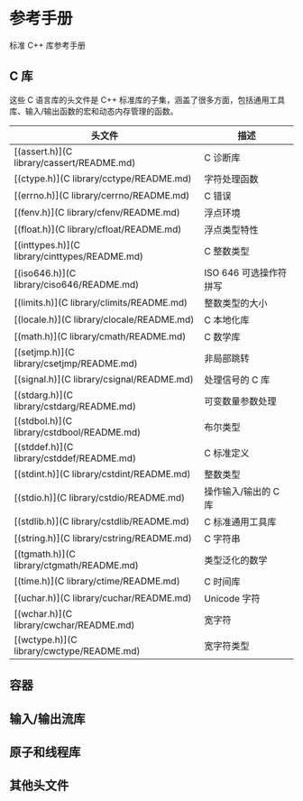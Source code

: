 # 参考手册

标准 C++ 库参考手册

## C 库

这些 C 语言库的头文件是 C++ 标准库的子集，涵盖了很多方面，包括通用工具库、输入/输出函数的宏和动态内存管理的函数。

头文件                                                   | 描述
-------------------------------------------------------- | ---------
[<cassert>(assert.h)](C library/cassert/README.md)       | C 诊断库
[<cctype>(ctype.h)](C library/cctype/README.md)          | 字符处理函数
[<cerrno>(errno.h)](C library/cerrno/README.md)          | C 错误
[<cfenv>(fenv.h)](C library/cfenv/README.md)             | 浮点环境
[<cfloat>(float.h)](C library/cfloat/README.md)          | 浮点类型特性
[<cinttypes>(inttypes.h)](C library/cinttypes/README.md) | C 整数类型
[<ciso646>(iso646.h)](C library/ciso646/README.md)       | ISO 646 可选操作符拼写
[<climits>(limits.h)](C library/climits/README.md)       | 整数类型的大小
[<clocale>(locale.h)](C library/clocale/README.md)       | C 本地化库
[<cmath>(math.h)](C library/cmath/README.md)             | C 数学库
[<csetjmp>(setjmp.h)](C library/csetjmp/README.md)       | 非局部跳转
[<csignal>(signal.h)](C library/csignal/README.md)       | 处理信号的 C 库
[<cstdarg>(stdarg.h)](C library/cstdarg/README.md)       | 可变数量参数处理
[<cstdbool>(stdbol.h)](C library/cstdbool/README.md)     | 布尔类型
[<cstddef>(stddef.h)](C library/cstddef/README.md)       | C 标准定义
[<cstdint>(stdint.h)](C library/cstdint/README.md)       | 整数类型
[<cstdio>(stdio.h)](C library/cstdio/README.md)          | 操作输入/输出的 C 库
[<cstdlib>(stdlib.h)](C library/cstdlib/README.md)       | C 标准通用工具库
[<cstring>(string.h)](C library/cstring/README.md)       | C 字符串
[<ctgmath>(tgmath.h)](C library/ctgmath/README.md)       | 类型泛化的数学
[<ctime>(time.h)](C library/ctime/README.md)             | C 时间库
[<cuchar>(uchar.h)](C library/cuchar/README.md)          | Unicode 字符
[<cwchar>(wchar.h)](C library/cwchar/README.md)          | 宽字符
[<cwctype>(wctype.h)](C library/cwctype/README.md)       | 宽字符类型


## 容器



## 输入/输出流库




## 原子和线程库




## 其他头文件
